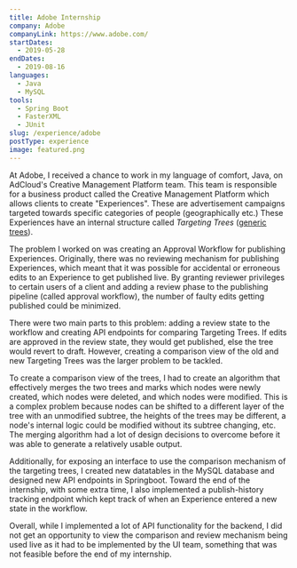 ```yaml
---
title: Adobe Internship
company: Adobe
companyLink: https://www.adobe.com/
startDates:
  - 2019-05-28
endDates:
  - 2019-08-16
languages:
  - Java
  - MySQL
tools:
  - Spring Boot
  - FasterXML
  - JUnit
slug: /experience/adobe
postType: experience
image: featured.png
---
```


At Adobe, I received a chance to work in my language of comfort, Java, on
AdCloud's Creative Management Platform team. This team is responsible for
a business product called the Creative Management Platform which allows
clients to create "Experiences". These are advertisement campaigns targeted
towards specific categories of people (geographically etc.) These Experiences
have an internal structure called _Targeting Trees_
([generic trees](https://en.wikipedia.org/wiki/Tree_(data_structure))).

The problem I worked on was creating an Approval Workflow for publishing
Experiences. Originally, there was no reviewing mechanism for publishing
Experiences, which meant that it was possible for accidental or erroneous
edits to an Experience to get published live. By granting reviewer privileges
to certain users of a client and adding a review phase to the publishing
pipeline (called approval workflow), the number of faulty edits getting
published could be minimized.

There were two main parts to this problem: adding a review state to the
workflow and creating API endpoints for comparing Targeting Trees. If edits
are approved in the review state, they would get published, else the tree
would revert to draft. However, creating a comparison view of the old and new
Targeting Trees was the larger problem to be tackled.

To create a comparison view of the trees, I had to create an algorithm that
effectively merges the two trees and marks which nodes were newly created,
which nodes were deleted, and which nodes were modified. This is a complex
problem because nodes can be shifted to a different layer of the tree with
an unmodified subtree, the heights of the trees may be different, a node's
internal logic could be modified without its subtree changing, etc. The
merging algorithm had a lot of design decisions to overcome before it was
able to generate a relatively usable output.

Additionally, for exposing an interface to use the comparison mechanism of
the targeting trees, I created new datatables in the MySQL database and
designed new API endpoints in Springboot. Toward the end of the internship,
with some extra time, I also implemented a publish-history tracking endpoint
which kept track of when an Experience entered a new state in the workflow.

Overall, while I implemented a lot of API functionality for the backend, I
did not get an opportunity to view the comparison and review mechanism being
used live as it had to be implemented by the UI team, something that was not
feasible before the end of my internship.
